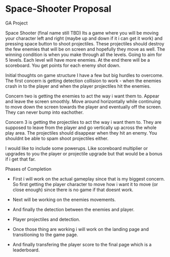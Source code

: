 # Space-Shooter Proposal
GA Project
 
Space Shooter (final name still TBD)
Its a game where you will be moving your character left and right (maybe up and down if it i can get it work) and pressing space button to shoot projectiles.  These projectiles should destroy the few enemies that will be on screen and hopefully they move as well. The winning condition is when you make through all the levels. Going to aim for 5 levels. Each level will have more enemies. At the end there will be a scoreboard. You get points for each enemy shot down. 

Initial thoughts on game structure
I have a few but big hurdles to overcome. 
The first concern is getting detection collision to work - when the enemies crash in to the player and when the player projectiles hit the enemies.

Concern two is getting the enemies to act the way i want them to. Appear and leave the screen smoothly. Move around horizontally while continuing to move down the screen towards the player and eventually off the screen. They can never bump into eachother.

Concern 3 is getting the projectiles to act the way i want them to. They are supposed to leave from the player and go vertically up across the whole play area. The projectiles should disappear when they hit an enemy. You shouldnt be able to spam shoot projectiles either.

I would like to include some powerups. Like scoreboard multiplier or upgrades to you the player or projectile upgrade but that would be a bonus if i get that far.

Phases of Completion

- First i will work on the actual gameplay since that is my biggest concern. So first getting the player character to move how i want it to move (or close enough) since there is no game if that doesnt work. 

- Next will be working on the enemies movements.
- And finally the detection between the enemies and player.
- Player projectiles and detection.
- Once those thing are working i will work on the landing page and transitioning to the game page. 
- And finally transfering the player score to the final page which is a leaderboard.


